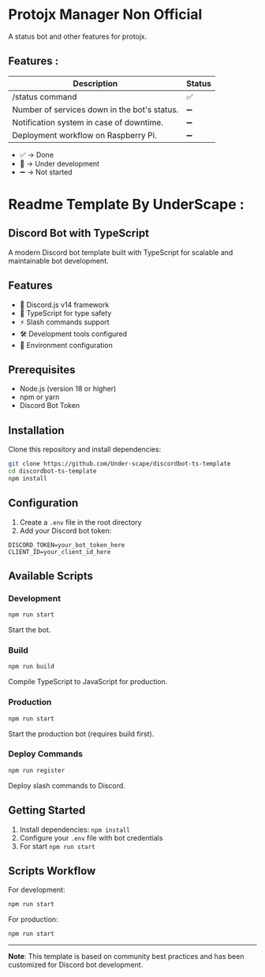 # Protojx Manager Non Official
A status bot and other features for protojx.

## Features :

| Description | Status |
|-------------|--------|
| /status command | ✅ |
| Number of services down in the bot's status. | ➖ |
| Notification system in case of downtime. | ➖ |
| Deployment workflow on Raspberry Pi. | ➖ |

- ✅ -> Done
- 🚧 -> Under development
- ➖ -> Not started


# Readme Template By UnderScape :
## Discord Bot with TypeScript
A modern Discord bot template built with TypeScript for scalable and maintainable bot development.

## Features
- 🤖 Discord.js v14 framework
- 📘 TypeScript for type safety
- ⚡ Slash commands support
- 🛠️ Development tools configured
- 🔧 Environment configuration

## Prerequisites
- Node.js (version 18 or higher)
- npm or yarn
- Discord Bot Token

## Installation
Clone this repository and install dependencies:
```bash
git clone https://github.com/Under-scape/discordbot-ts-template
cd discordbot-ts-template
npm install
```

## Configuration
1. Create a `.env` file in the root directory
2. Add your Discord bot token:
```env
DISCORD_TOKEN=your_bot_token_here
CLIENT_ID=your_client_id_here
```

## Available Scripts
### Development
```bash
npm run start
```
Start the bot.

### Build
```bash
npm run build
```
Compile TypeScript to JavaScript for production.

### Production
```bash
npm run start
```
Start the production bot (requires build first).

### Deploy Commands
```bash
npm run register
```
Deploy slash commands to Discord.

## Getting Started
1. Install dependencies: `npm install`
2. Configure your `.env` file with bot credentials
3. For start `npm run start`

## Scripts Workflow
For development:
```bash
npm run start
```
For production:
```bash
npm run start
```

---
**Note**: This template is based on community best practices and has been customized for Discord bot development.